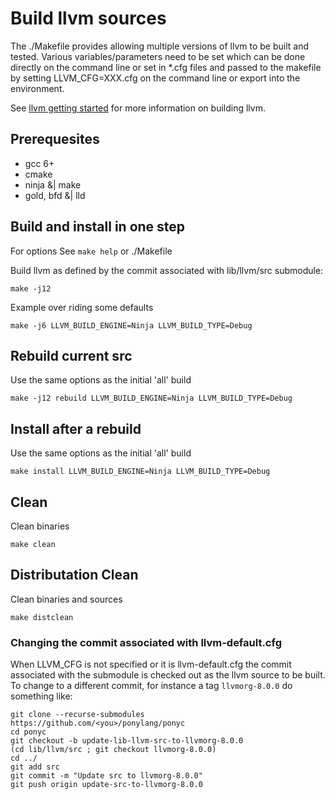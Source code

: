 # Build llvm sources

The ./Makefile provides allowing multiple versions of llvm to be built and
tested. Various variables/parameters need to be set which can be done directly
on the command line or set in \*.cfg files and passed to the makefile by
setting LLVM_CFG=XXX.cfg on the command line or export into the environment.

See [llvm getting started](http://llvm.org/docs/GettingStarted.html) for more
information on building llvm.

## Prerequesites
  * gcc 6+
  * cmake
  * ninja &| make
  * gold, bfd &| lld

## Build and install in one step
For options See `make help` or ./Makefile

Build llvm as defined by the commit associated with lib/llvm/src submodule:
```
make -j12
```
Example over riding some defaults
```
make -j6 LLVM_BUILD_ENGINE=Ninja LLVM_BUILD_TYPE=Debug
```

## Rebuild current src
Use the same options as the initial 'all' build
```
make -j12 rebuild LLVM_BUILD_ENGINE=Ninja LLVM_BUILD_TYPE=Debug
```
## Install after a rebuild
Use the same options as the initial 'all' build
```
make install LLVM_BUILD_ENGINE=Ninja LLVM_BUILD_TYPE=Debug
```
## Clean
Clean binaries
```
make clean
```
## Distributation Clean
Clean binaries and sources
```
make distclean
```
### Changing the commit associated with llvm-default.cfg

When LLVM_CFG is not specified or it is llvm-default.cfg the commit associated with the submodule is checked out as the llvm source to be built. To change to a different commit, for instance a tag `llvmorg-8.0.0` do something like:
```
git clone --recurse-submodules  https://github.com/<you>/ponylang/ponyc
cd ponyc
git checkout -b update-lib-llvm-src-to-llvmorg-8.0.0
(cd lib/llvm/src ; git checkout llvmorg-8.0.0)
cd ../
git add src
git commit -m "Update src to llvmorg-8.0.0"
git push origin update-src-to-llvmorg-8.0.0
```
